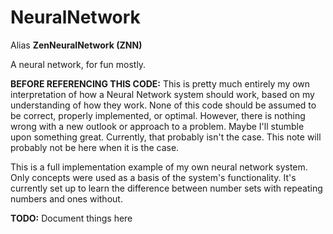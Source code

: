 # NeuralNetwork
Alias **ZenNeuralNetwork (ZNN)**

A neural network, for fun mostly.

**BEFORE REFERENCING THIS CODE:** This is pretty much entirely my own interpretation of how a Neural Network system should work, based on my understanding of how they work. None of this code should be assumed to be correct, properly implemented, or optimal. However, there is nothing wrong with a new outlook or approach to a problem. Maybe I'll stumble upon something great. Currently, that probably isn't the case. This note will probably not be here when it is the case.


This is a full implementation example of my own neural network system. Only concepts were used as a basis of the system's functionality. It's currently set up to learn the difference between number sets with repeating numbers and ones without.



**TODO:** Document things here
